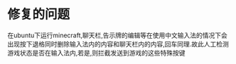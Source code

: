 # 修复的问题  

在ubuntu下运行minecraft,聊天栏,告示牌的编辑等在使用中文输入法的情况下会出现按下退格同时删除输入法内的内容和聊天栏内的内容,回车同理.故此人工检测游戏状态是否在输入法内,若是,则拦截发送到游戏的这些特殊按键
